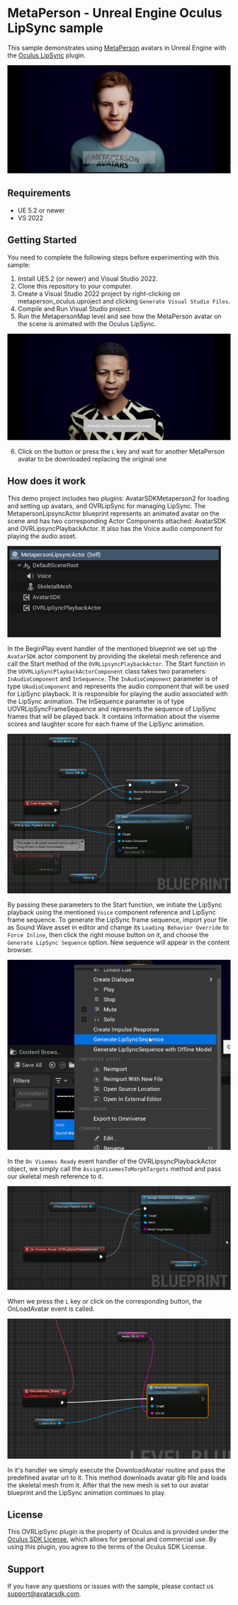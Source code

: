 # MetaPerson - Unreal Engine Oculus LipSync sample

This sample demonstrates using [MetaPerson](https://metaperson.avatarsdk.com/) avatars in Unreal Engine with the [Oculus LipSync](https://developer.oculus.com/documentation/unreal/audio-ovrlipsync-unreal/) plugin.

![Sample in Unreal](./Images/second_avatar.png)

## Requirements

- UE 5.2 or newer
- VS 2022

## Getting Started

You need to complete the following steps before experimenting with this sample:

1. Install UE5.2 (or newer) and Visual Studio 2022.
2. Clone this repository to your computer.
3. Create a Visual Studio 2022 project by right-clicking on metaperson_oculus.uproject and clicking `Generate Visual Studio Files`.
4. Compile and Run Visual Studio project.
5. Run the MetapersonMap level and see how the MetaPerson avatar on the scene is animated with the Oculus LipSync.

![Button](./Images/button.png)

6. Click on the button or press the `L` key and wait for another MetaPerson avatar to be downloaded replacing the original one

## How does it work

This demo project includes two plugins: AvatarSDKMetaperson2 for loading and setting up avatars, and OVRLipSync for managing LipSync. The MetapersonLipsyncActor blueprint represents an animated avatar on the scene and has two corresponding Actor Components attached: AvatarSDK and OVRLipsyncPlaybackActor. It also has the Voice audio component for playing the audio asset.

![Actor Components](./Images/components.png)

In the BeginPlay event handler of the mentioned blueprint we set up the `AvatarSDK` actor component by providing the skeletal mesh reference and call the Start method of the `OVRLipsyncPlaybackActor`. The Start function in the `UOVRLipSyncPlaybackActorComponent` class takes two parameters: `InAudioComponent` and `InSequence`. The `InAudioComponent` parameter is of type `UAudioComponent` and represents the audio component that will be used for LipSync playback. It is responsible for playing the audio associated with the LipSync animation. The InSequence parameter is of type UOVRLipSyncFrameSequence and represents the sequence of LipSync frames that will be played back. It contains information about the viseme scores and laughter score for each frame of the LipSync animation. 

![Avatar Blueprint](./Images/bp1.png)

By passing these parameters to the Start function, we initiate the LipSync playback using the mentioned `Voice` component reference and LipSync frame sequence. To generate the LipSync frame sequence, import your file as Sound Wave asset in editor and change its `Loading Behavior Override` to `Force Inline`, then click the right mouse button on it, and choose the `Generate LipSync Sequence` option. New sequence will appear in the content browser.

![How to generate sequence](./Images/seq_gen.png)

In the `On Visemes Ready` event handler of the OVRLipsyncPlaybackActor object, we simply call the `AssignVisemesToMorphTargets` method and pass our skeletal mesh reference to it.

![Avatar Blueprint](./Images/bp2.png)

When we press the `L` key or click on the corresponding button, the OnLoadAvatar event is called. 

![Avatar Blueprint](./Images/bp3.png)

In it's handler we simply execute the DownloadAvatar routine and pass the predefined avatar url to it. This method downloads avatar glb file and loads the skeletal mesh from it. After that the new mesh is set to our avatar blueprint and the LipSync animation continues to play.

## License

This OVRLipSync plugin is the property of Oculus and is provided under the [Oculus SDK License](https://developer.oculus.com/licenses/audio-3.3/), which allows for personal and commercial use. By using this plugin, you agree to the terms of the Oculus SDK License.

## Support

If you have any questions or issues with the sample, please contact us <support@avatarsdk.com>.
